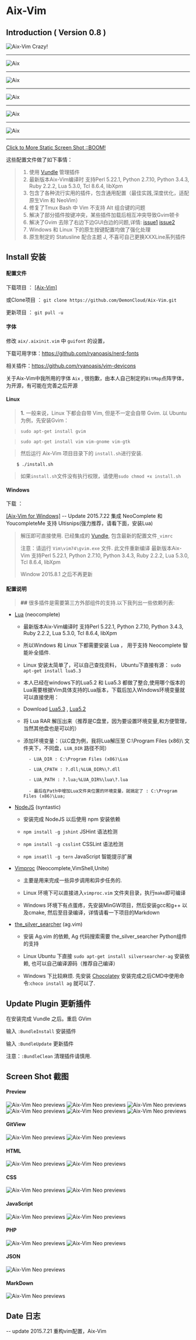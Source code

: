 # Aix-Vim 

## Introduction ( Version 0.8 )

<img src="http://7j1zwt.com1.z0.glb.clouddn.com/y0.png" alt="Aix-Vim Crazy!"/>
<hr>

<img src="http://7j1zwt.com1.z0.glb.clouddn.com/aix1.gif" alt="Aix">
<hr>

<img src="http://7j1zwt.com1.z0.glb.clouddn.com/aix2.gif" alt="Aix">
<hr>

<img src="http://7j1zwt.com1.z0.glb.clouddn.com/aix3.gif" alt="Aix">
<hr>

<img src="http://7j1zwt.com1.z0.glb.clouddn.com/aix4.gif" alt="Aix">
<hr>

<img src="http://7j1zwt.com1.z0.glb.clouddn.com/aix5.gif" alt="Aix">
<hr>

<a href="#screen" rel="#screen">Click to More Static Screen Shot ::BOOM! </a>

这些配置文件做了如下事情：

>	1. 使用 [Vundle](https://github.com/gmarik/Vundle.vim) 管理插件
>	2. 最新版本Aix-Vim编译时 支持Perl 5.22.1, Python 2.7.10, Python 3.4.3, Ruby 2.2.2, Lua 5.3.0, Tcl 8.6.4, libXpm
>	3. 包含了各种流行实用的插件，包含通用配置（最佳实践,深度优化，适配原生Vim 和 NeoVim）
>	4. 修复了Tmux Bash 中 Vim 不支持 Alt 组合键的问题
>	5. 解决了部分插件按键冲突，某些插件加载后相互冲突导致Gvim顿卡
>	6. 解决了Gvim 去除了右边下边GUI白边的问题,详情: [issue1](https://stackoverflow.com/questions/9265984/strange-gvim-inner-borders) [issue2](https://groups.google.com/forum/#!topic/vim_dev/hfN-kMZDAEY)
>	7. Windows 和 Linux 下的原生按键配置均做了强化处理
>	8. 原生制定的 Statusline 配合主题 J, 不喜可自己更换XXXLine系列插件


## Install 安装

#### 配置文件

下载项目 ： [[Aix-Vim]](https://github.com/DemonCloud/Aix-Vim/archive/master.zip)

或Clone项目 ： ``git clone https://github.com/DemonCloud/Aix-Vim.git``

更新项目 ： ``git pull -u``

#### 字体

修改 ``aix/.aixinit.vim`` 中 ``guifont`` 的设置，

下载可用字体：https://github.com/ryanoasis/nerd-fonts

相关插件：https://github.com/ryanoasis/vim-devicons

关于Aix-Vim中我所用的字体 ``Aix`` , 很抱歉，由本人自己制定的``BitMap``点阵字体，为开源，有可能在完善之后开源 

#### Linux

> **1.** 一般来说，Linux 下都会自带 Vim, 但是不一定会自带 Gvim. 以 Ubuntu 为例，先安装Gvim：

> ``sudo apt-get install gvim``

>	``sudo apt-get install vim vim-gnome vim-gtk``

> 然后运行  Aix-Vim  项目目录下的 ``install.sh``进行安装.

```Shell
 	$ ./install.sh
```

> 如果``install.sh``文件没有执行权限，请使用``sudo chmod +x install.sh``


#### Windows

下载 ：

[[Aix-Vim for Windows]](http://pan.baidu.com/s/1i3ImvyP) -- Update 2015.7.22 集成 NeoComplete 和 YoucompleteMe 支持 Ultisnips\(强力推荐，请看下面，安装Lua\)

> 解压即可直接使用. 已经集成的 [Vundle](https://github.com/gmarik/Vundle.vim), 包含最新的配置文件``_vimrc``
>
> 注意：请运行 ``Vim\vim74\gvim.exe`` 文件. 此文件重新编译 最新版本Aix-Vim 支持Perl 5.22.1, Python 2.7.10, Python 3.4.3, Ruby 2.2.2, Lua 5.3.0, Tcl 8.6.4, libXpm
>
> Window 2015.8.1 之后不再更新


#### 配置说明

> **##** 很多插件是需要第三方外部组件的支持.以下我列出一些依赖列表:

- [Lua](http://lua.org) (neocomplete)

	- 最新版本Aix-Vim编译时 支持Perl 5.22.1, Python 2.7.10, Python 3.4.3, Ruby 2.2.2, Lua 5.3.0, Tcl 8.6.4, libXpm

	- 所以Windows 和 Linux 下都需要安装 Lua ， 用于支持 Neocomplete 智能补全插件.

	- Linux 安装太简单了，可以自己查找资料， Ubuntu下直接有源： ``sudo apt-get install lua5.3``

	- 本人已经在windows下的Lua5.2 和 Lua5.3 都做了整合,使用哪个版本的Lua需要根据Vim具体支持的Lua版本，下载后加入Windows环境变量就可以直接使用：

	- Download [Lua5.3](http://pan.baidu.com/s/1eQB6I2m) , [Lua5.2](http://pan.baidu.com/s/1eQrnRJs)

	- 将 Lua RAR 解压出来（推荐是C盘里，因为要设置环境变量,和方便管理，当然其他盘也是可以的）

	- 添加环境变量：（以C盘为例，我将Lua解压至 C:\Program Files (x86)\ 文件夹下，不同盘，``LUA_DIR`` 路径不同）

			- LUA_DIR : C:\Program Files (x86)\Lua

			- LUA_CPATH : ?.dll;%LUA_DIR%\?.dll

			- LUA_PATH : ?.lua;%LUA_DIR%\lua\?.lua

			- 最后在Path中增加Lua文件夹位置的环境变量，就搞定了 : C:\Program Files (x86)\Lua;


- [NodeJS](http://nodejs.org) (syntastic)

	- 安装完成 NodeJS 以后使用 npm 安装依赖

	- ``npm install -g jshint``   JSHint 语法检测

	- ``npm install -g csslint``  CSSLint 语法检测

	- ``npm insatll -g tern``     JavaScript 智能提示扩展

- [Vimproc](https://github.com/Shougo/vimproc.vim) (Neocomplete,VimShell,Unite)

	- 主要是用来完成一些异步调用和异步任务的.

	- Linux 环境下可以直接进入``vimproc.vim`` 文件夹目录，执行``make``即可编译 

	- Windows 环境下有点蛋疼，先安装MinGW项目，然后安装gcc和g++ 以及cmake, 然后至目录编译，详情请看一下项目的Markdown

- [the\_silver\_searcher](https://github.com/ggreer/the_silver_searcher) (ag.vim)

	- 安装 Ag.vim 的依赖, Ag 代码搜索需要 the\_silver\_searcher Python组件的支持

	- Linux Ubuntu  下直接 ``sudo apt-get install silversearcher-ag`` 安装依赖, 也可以自己编译源码（推荐自己编译）

	- Windows 下比较麻烦. 先安装 [Chocolatey](https://chocolatey.org) 安装完成之后CMD中使用命令:``choco install ag`` 就可以了.



## Update Plugin 更新插件

在安装完成 Vundle 之后。重启 GVim

输入 ``:BundleInstall``  安装插件

输入 ``:BundleUpdate``  更新插件

注意：``:BundleClean`` 清理插件请慎用.

## Screen Shot 截图


#### Preview

<img src="http://7j1zwt.com1.z0.glb.clouddn.com/y1.png" alt="Aix-Vim Neo previews"/>

<img src="http://7j1zwt.com1.z0.glb.clouddn.com/y2.png" alt="Aix-Vim Neo previews"/>

<img src="http://7j1zwt.com1.z0.glb.clouddn.com/y3.png" alt="Aix-Vim Neo previews"/>

<img src="http://7j1zwt.com1.z0.glb.clouddn.com/y4.png" alt="Aix-Vim Neo previews"/>

<img src="http://7j1zwt.com1.z0.glb.clouddn.com/y5.png" alt="Aix-Vim Neo previews"/>

<img src="http://7j1zwt.com1.z0.glb.clouddn.com/y6.png" alt="Aix-Vim Neo previews"/>

#### GitView

<img src="http://7j1zwt.com1.z0.glb.clouddn.com/y7.png" alt="Aix-Vim Neo previews"/>

<img src="http://7j1zwt.com1.z0.glb.clouddn.com/y8.png" alt="Aix-Vim Neo previews"/>

#### HTML

<img src="http://7j1zwt.com1.z0.glb.clouddn.com/yhtml1.png" alt="Aix-Vim Neo previews"/>

<img src="http://7j1zwt.com1.z0.glb.clouddn.com/yhtml2.png" alt="Aix-Vim Neo previews"/>

#### CSS

<img src="http://7j1zwt.com1.z0.glb.clouddn.com/ycss1.png" alt="Aix-Vim Neo previews"/>

<img src="http://7j1zwt.com1.z0.glb.clouddn.com/ycss2.png" alt="Aix-Vim Neo previews"/>

#### JavaScript

<img src="http://7j1zwt.com1.z0.glb.clouddn.com/yjs1.png" alt="Aix-Vim Neo previews"/>

<img src="http://7j1zwt.com1.z0.glb.clouddn.com/yjs2.png" alt="Aix-Vim Neo previews"/>

#### PHP

<img src="http://7j1zwt.com1.z0.glb.clouddn.com/yphp1.png" alt="Aix-Vim Neo previews"/>

<img src="http://7j1zwt.com1.z0.glb.clouddn.com/yphp2.png" alt="Aix-Vim Neo previews"/>

#### JSON

<img src="http://7j1zwt.com1.z0.glb.clouddn.com/yjson.png" alt="Aix-Vim Neo previews"/>

#### MarkDown

<img src="http://7j1zwt.com1.z0.glb.clouddn.com/ymkd.png" alt="Aix-Vim Neo previews"/>


## Date 日志

-- update 2015.7.21 重构vim配置，Aix-Vim

